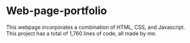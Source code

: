 # Web-page-portfolio
This webpage incorporates a combination of HTML, CSS, and Javascript. This project has a total of 1,760 lines of code, all made by me. 
